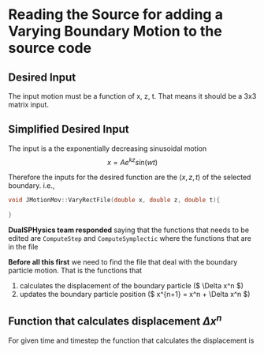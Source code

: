 # Reading the Source for adding a Varying Boundary Motion to the source code

## Desired Input

The input motion must be a function of x, z, t. That means it should be a 3x3 matrix input.

## Simplified Desired Input

The input is a the exponentially decreasing sinusoidal motion 
$$
x = A e^{kz} sin(wt)
$$

Therefore the inputs for the desired function are the $(x, z, t)$ of the selected boundary. i.e.,

```c++
void JMotionMov::VaryRectFile(double x, double z, double t){
    
}
```

**DualSPHysics team responded** saying that the functions that needs to be edited are `ComputeStep` and `ComputeSymplectic` where the functions that are in the file 

**Before all this first** we need to find the file that deal with the boundary particle motion. That is the functions that 

1. calculates the displacement of the boundary particle ($ \Delta x^n $)
2. updates the boundary particle position ($ x^{n+1} = x^n + \Delta x^n $)

## Function that calculates displacement $\Delta x^n$

For given time and timestep the function that calculates the displacement is 

